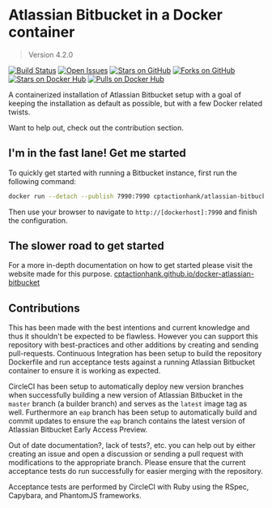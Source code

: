 # Atlassian Bitbucket in a Docker container

> Version 4.2.0

[![Build Status](https://img.shields.io/circleci/project/cptactionhank/docker-atlassian-bitbucket/4.2.0.svg)](https://circleci.com/gh/cptactionhank/docker-atlassian-bitbucket) [![Open Issues](https://img.shields.io/github/issues/cptactionhank/docker-atlassian-bitbucket.svg)](https://github.com/cptactionhank/docker-atlassian-bitbucket/issues) [![Stars on GitHub](https://img.shields.io/github/stars/cptactionhank/docker-atlassian-bitbucket.svg)](https://github.com/cptactionhank/docker-atlassian-bitbucket/stargazers) [![Forks on GitHub](https://img.shields.io/github/forks/cptactionhank/docker-atlassian-bitbucket.svg)](https://github.com/cptactionhank/docker-atlassian-bitbucket/network) [![Stars on Docker Hub](https://img.shields.io/docker/stars/cptactionhank/atlassian-bitbucket.svg)](https://hub.docker.com/r/cptactionhank/atlassian-bitbucket/) [![Pulls on Docker Hub](https://img.shields.io/docker/pulls/cptactionhank/atlassian-bitbucket.svg)](https://hub.docker.com/r/cptactionhank/atlassian-bitbucket/)

A containerized installation of Atlassian Bitbucket setup with a goal of keeping the installation as default as possible, but with a few Docker related twists.

Want to help out, check out the contribution section.

## I'm in the fast lane! Get me started

To quickly get started with running a Bitbucket instance, first run the following command:
```bash
docker run --detach --publish 7990:7990 cptactionhank/atlassian-bitbucket:4.2.0
```

Then use your browser to navigate to `http://[dockerhost]:7990` and finish the configuration.

## The slower road to get started

For a more in-depth documentation on how to get started please visit the website made for this purpose. [cptactionhank.github.io/docker-atlassian-bitbucket](https://cptactionhank.github.io/docker-atlassian-bitbucket)

## Contributions

This has been made with the best intentions and current knowledge and thus it shouldn't be expected to be flawless. However you can support this repository with best-practices and other additions by creating and sending pull-requests. Continuous Integration has been setup to build the repository Dockerfile and run acceptance tests against a running Atlassian Bitbucket container to ensure it is working as expected.

CircleCI has been setup to automatically deploy new version branches when successfully building a new version of Atlassian Bitbucket in the `master` branch (a builder branch) and serves as the `latest` image tag as well. Furthermore an `eap` branch has been setup to automatically build and commit updates to ensure the `eap` branch contains the latest version of Atlassian Bitbucket Early Access Preview.

Out of date documentation?, lack of tests?, etc. you can help out by either creating an issue and open a discussion or sending a pull request with modifications to the appropriate branch. Please ensure that the current acceptance tests do run successfully for easier merging with the repository.

Acceptance tests are performed by CircleCI with Ruby using the RSpec, Capybara, and PhantomJS frameworks.
